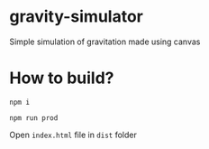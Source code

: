 # gravity-simulator

Simple simulation of gravitation made using canvas

# How to build?

`npm i`

`npm run prod`

Open `index.html` file in `dist` folder
